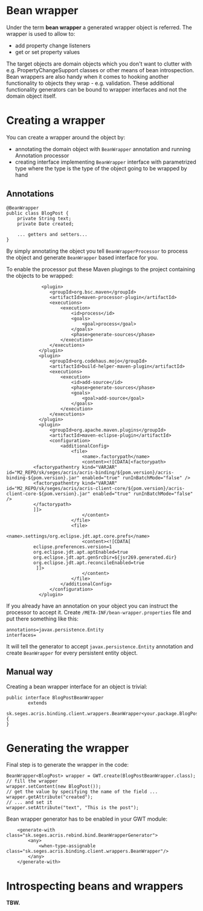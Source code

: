 # Bean wrapper #

Under the term **bean wrapper** a generated wrapper object is referred. The wrapper is used to allow to:
  * add property change listeners
  * get or set property values

The target objects are domain objects which you don't want to clutter with e.g. PropertyChangeSupport classes or other means of bean introspection. Bean wrappers are also handy when it comes to hooking another functionality to objects they wrap - e.g. validation. These additional functionality generators can be bound to wrapper interfaces and not the domain object itself.

# Creating a wrapper #

You can create a wrapper around the object by:
  * annotating the domain object with `BeanWrapper` annotation and running Annotation processor
  * creating interface implementing `BeanWrapper` interface with parametrized type where the type is the type of the object going to be wrapped by hand

## Annotations ##

```
@BeanWrapper
public class BlogPost {
	private String text;
	private Date created;
	
	... getters and setters...
}
```

By simply annotating the object you tell `BeanWrapperProcessor` to process the object and generate `BeanWrapper` based interface for you.

To enable the processor put these Maven plugings to the project containing the objects to be wrapped:

```
             <plugin>
                <groupId>org.bsc.maven</groupId>
                <artifactId>maven-processor-plugin</artifactId>
                <executions>
                    <execution>
                        <id>process</id>
                        <goals>
                            <goal>process</goal>
                        </goals>
                        <phase>generate-sources</phase>
                    </execution>
                </executions>
            </plugin>
            <plugin>
                <groupId>org.codehaus.mojo</groupId>
                <artifactId>build-helper-maven-plugin</artifactId>
                <executions>
                    <execution>
                        <id>add-source</id>
                        <phase>generate-sources</phase>
                        <goals>
                            <goal>add-source</goal>
                        </goals>
                    </execution>
                </executions>
            </plugin>
            <plugin>
                <groupId>org.apache.maven.plugins</groupId>
                <artifactId>maven-eclipse-plugin</artifactId>
                <configuration>
                    <additionalConfig>
                        <file>
                            <name>.factorypath</name>
                            <content><![CDATA[<factorypath>
          <factorypathentry kind="VARJAR" id="M2_REPO/sk/seges/acris/acris-binding/${pom.version}/acris-binding-${pom.version}.jar" enabled="true" runInBatchMode="false" />
		  <factorypathentry kind="VARJAR" id="M2_REPO/sk/seges/acris/acris-client-core/${pom.version}/acris-client-core-${pom.version}.jar" enabled="true" runInBatchMode="false" />
          </factorypath>
          ]]>
                            </content>
                        </file>
                        <file>
                            <name>.settings/org.eclipse.jdt.apt.core.prefs</name>
                            <content><![CDATA[
          eclipse.preferences.version=1
          org.eclipse.jdt.apt.aptEnabled=true
          org.eclipse.jdt.apt.genSrcDir=${jsr269.generated.dir}
          org.eclipse.jdt.apt.reconcileEnabled=true
           ]]>
                            </content>
                        </file>
                    </additionalConfig>
                </configuration>
            </plugin>
```

If you already have an annotation on your object you can instruct the processor to accept it. Create `/META-INF/bean-wrapper.properties` file and put there something like this:

```
annotations=javax.persistence.Entity
interfaces=
```

It will tell the generator to accept `javax.persistence.Entity` annotation and create `BeanWrapper` for every persistent entity object.

## Manual way ##

Creating a bean wrapper interface for an object is trivial:

```
public interface BlogPostBeanWrapper
		extends
			sk.seges.acris.binding.client.wrappers.BeanWrapper<your.package.BlogPost> {
}
```

# Generating the wrapper #

Final step is to generate the wrapper in the code:

```
BeanWrapper<BlogPost> wrapper = GWT.create(BlogPostBeanWrapper.class);
// fill the wrapper
wrapper.setContent(new BlogPost());
// get the value by specifying the name of the field ...
wrapper.getAttribute("created");
// ... and set it
wrapper.setAttribute("text", "This is the post");
```

Bean wrapper generator has to be enabled in your GWT module:

```
	<generate-with class="sk.seges.acris.rebind.bind.BeanWrapperGenerator">
    	<any>
			<when-type-assignable class="sk.seges.acris.binding.client.wrappers.BeanWrapper"/>
		</any>
	</generate-with>
```

# Introspecting beans and wrappers #

**TBW.**